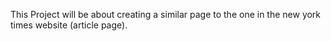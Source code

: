This Project will be about creating a similar page to the one in the new york times website (article page).
